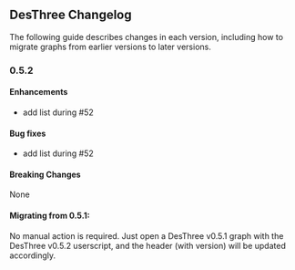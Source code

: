 ## DesThree Changelog

The following guide describes changes in each version, including how to migrate graphs from earlier versions to later versions.

### 0.5.2

#### Enhancements

- add list during #52

#### Bug fixes

- add list during #52

#### Breaking Changes

None

#### Migrating from 0.5.1:

No manual action is required. Just open a DesThree v0.5.1 graph with the DesThree v0.5.2 userscript, and the header (with version) will be updated accordingly.
